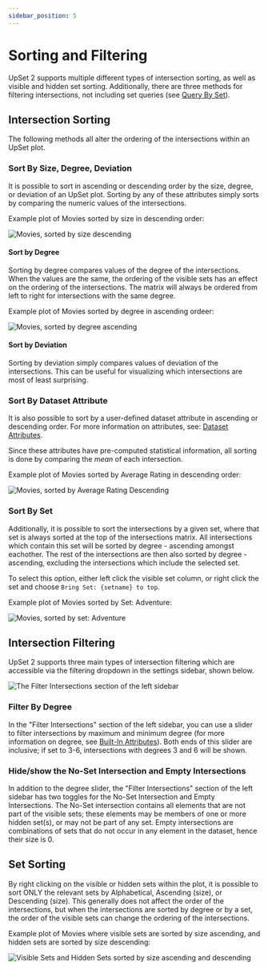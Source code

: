 ```yaml
---
sidebar_position: 5
---
```


# Sorting and Filtering

UpSet 2 supports multiple different types of intersection sorting, as well as visible and hidden set sorting. Additionally, there are three methods for filtering intersections, not including set queries (see [Query By Set](./query-by-sets.md)).

## Intersection Sorting

The following methods all alter the ordering of the intersections within an UpSet plot.

### Sort By Size, Degree, Deviation

It is possible to sort in ascending or descending order by the size, degree, or deviation of an UpSet plot. Sorting by any of these attributes simply sorts by comparing the numeric values of the intersections.

Example plot of Movies sorted by size in descending order:

![Movies, sorted by size descending](./img/sorting-and-filtering/size-descending.png)

#### Sort by Degree

Sorting by degree compares values of the degree of the intersections. When the values are the same, the ordering of the visible sets has an effect on the ordering of the intersections. The matrix will always be ordered from left to right for intersections with the same degree.

Example plot of Movies sorted by degree in ascending ordeer:

![Movies, sorted by degree ascending](./img/sorting-and-filtering/degree-ascending.png)

#### Sort by Deviation

Sorting by deviation simply compares values of deviation of the intersections. This can be useful for visualizing which intersections are most of least surprising.

### Sort By Dataset Attribute

It is also possible to sort by a user-defined dataset attribute in ascending or descending order. For more information on attributes, see: [Dataset Attributes](./attributes/dataset.md).

Since these attributes have pre-computed statistical information, all sorting is done by comparing the *mean* of each intersection.

Example plot of Movies sorted by Average Rating in descending order:

![Movies, sorted by Average Rating Descending](./img/sorting-and-filtering/avgrating-descending.png)

### Sort By Set

Additionally, it is possible to sort the intersections by a given set, where that set is always sorted at the top of the intersections matrix. All intersections which contain this set will be sorted by degree - ascending amongst eachother. The rest of the intersections are then also sorted by degree - ascending, excluding the intersections which include the selected set.

To select this option, either left click the visible set column, or right click the set and choose `Bring Set: {setname} to top`.

Example plot of Movies sorted by Set: Adventure:

![Movies, sorted by set: Adventure](./img/sorting-and-filtering/set-adventure.png)

## Intersection Filtering

UpSet 2 supports three main types of intersection filtering which are accessible via the filtering dropdown in the settings sidebar, shown below.

![The Filter Intersections section of the left sidebar](./img/sorting-and-filtering/filter-sidebar.png)

### Filter By Degree

In the "Filter Intersections" section of the left sidebar, you can use a slider to filter intersections by maximum and minimum degree (for more information on degree, see [Built-In Attributes](./attributes/built-in.md)). Both ends of this slider are inclusive; if set to 3-6, intersections with degrees 3 and 6 will be shown.

### Hide/show the No-Set Intersection and Empty Intersections

In addition to the degree slider, the "Filter Intersections" section of the left sidebar has two toggles for the No-Set Intersection and Empty Intersections. The No-Set intersection contains all elements that are not part of the visible sets; these elements may be members of one or more hidden set(s), or may not be part of any set. Empty intersections are combinations of sets that do not occur in any element in the dataset, hence their size is 0.

## Set Sorting

By right clicking on the visible or hidden sets within the plot, it is possible to sort ONLY the relevant sets by Alphabetical, Ascending (size), or Descending (size). This generally does not affect the order of the intersections, but when the intersections are sorted by degree or by a set, the order of the visible sets can change the ordering of the intersections.

Example plot of Movies where visible sets are sorted by size ascending, and hidden sets are sorted by size descending:

![Visible Sets and Hidden Sets sorted by size ascending and descending](./img/sorting-and-filtering/sets.png)
